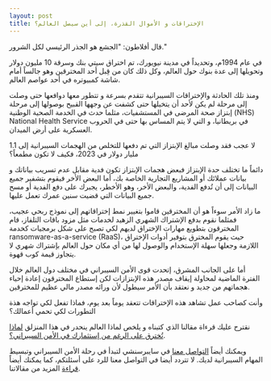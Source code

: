 ```yaml
---
layout: post
title: الإختراقات و الأموال القذرة، إلى أين سيصل العالم؟
---
```

قال أفلاطون: "الجشع هو الجذر الرئيسي لكل الشرور."

في عام 1994م، وتحديداً في مدينة نيويورك، تم اختراق سيتي بنك وسرقة 10 مليون دولار وتحويلها إلى عدة بنوك حول العالم، وكل ذلك كان من قِبل أحد المخترقين وهو جالساً أمام شاشة كمبيوتره في أحد عواصم العالم.

ومنذ تلك الحادثة والإختراقات السيبرانية تتقدم بسرعة و تتطور معها دوافعها حتى وصلت إلى مرحلة لم يكن لأحد أن يتخيلها حتى كشفت عن وجهها القبيح بوصولها إلى مرحلة إبتزاز صحة المرضى في المستشفيات، مثلما حدث في الخدمة الصحية الوطنية (NHS) National Health Service في بريطانيا، و التي لا يتم المساس بها حتى في الحروب العسكرية على أرض الميدان.

لا عجب فقد وصلت مبالغ الإبتزاز التي تم دفعها للتخلص من الهجمات السيبرانية إلى 1.1 مليار دولار في 2023، فكيف لا تكون مطمعاً؟

دائماً ما تختلف حدة الإبتزاز فبعض هجمات الإبتزاز تكون فدية مقابل عدم تسريب بياناتك و بيانات عملائك أو المشاريع التجارية الخاصة بك، أما البعض الأخر فيقوم بتشفير جميع البيانات إلى أن تُدفع الفدية، والبعض الأخر، وهو الأخطر، يجبرك على دفع الفدية أو مسح جميع البيانات التي قضيت سنين عمرك تعمل عليها.

ما زاد الأمر سوءاً هو أن المخترقين قاموا بتغيير نمط إختراقاتهم إلى نموذج ربحي عجيب، فمثلما نقوم بدفع الإشتراك الشهري الزهيد لخدمات مثل مزود باقات التلفاز، قام المخترقون بتطويع مهارات الإختراق لديهم لكي تصبح على شكل برمجيات كخدمة ransomware-as-a-service (RaaS)، حيث يقوم المخترق بتوفير أدوات الإختراق اللازمة وجعلها سهلة الإستخدام والوصول لها من أي مكان حول العالم بإشتراك شهري لا يتجاوز قيمة كوب قهوة.

أما على الجانب المشرق، إتحدت قوى الأمن السيبراني في مختلف دول العالم خلال الفترة الماضية لمحاولة إيقاف مصدر هذه الإبتزازات لكن إستطاع المخترقون إعادة إحياء هجماتهم من جديد و نعتقد بأن الأمر سيطول لأن ورائه مصدر مالي عظيم للمخترقين.

وأنت كصاحب عمل تشاهد هذه الإختراقات تتعقد يوماً بعد يوم، فماذا تفعل لكي تواجه هذة التطورات لكي تحمي أعمالك؟

نقترح عليك قرءاة مقالنا الذي كتبناه و يلخص لماذا العالم ينحدر في هذا المنزلق [لماذا تُخترق على الرغم من إستثمارك في الأمن السيبراني؟]( https://blog.cybersenshi.com/going-back-to-basics-in-cybersecurity).

ويمكنك أيضاً [التواصل معنا](https://calendly.com/cybersenshi/lets-talk) في سايبرسنشي لتبدأ في رحلة الأمن السيبراني وتبسيط المهام السيبرانية لديك. لا تتردد أيضا في التواصل معنا للرد على أسئلتكم، كما يمكنك أيضاً [قراءة](https://blog.cybersenshi.com/) المزيد من مقالاتنا.
